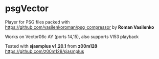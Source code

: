 # psgVector

Player for PSG files packed with https://github.com/vasilenkoroman/psg_compressor by **Roman Vasilenko**

Works on Vector06c AY (ports $14,$15), also supports VI53 playback

Tested with **sjasmplus v1.20.1** from **z00m128** https://github.com/z00m128/sjasmplus

